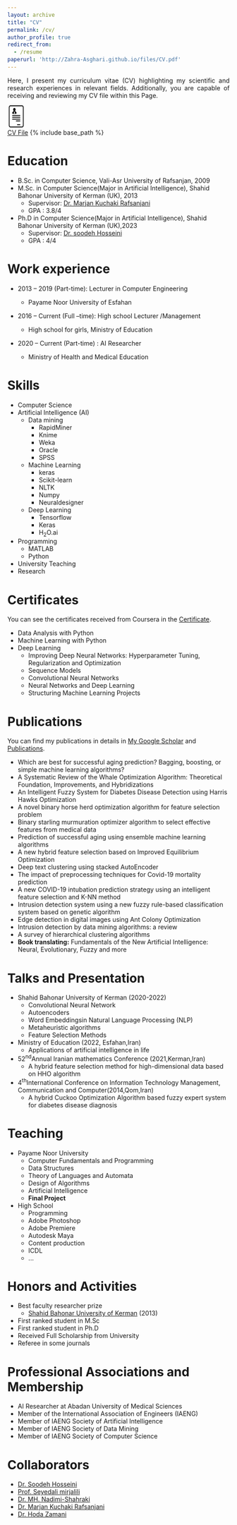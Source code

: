 ```yaml
---
layout: archive
title: "CV"
permalink: /cv/
author_profile: true
redirect_from:
  - /resume
paperurl: 'http://Zahra-Asghari.github.io/files/CV.pdf'
---
```

<p align="justify"> Here, I present my curriculum vitae (CV) highlighting my scientific and research experiences in relevant fields. Additionally, you are capable of receiving and reviewing my CV file within this Page.</p>
  
[<img src='/images/CV.png' width="40" height="50" > <br>CV File](http://Zahra-Asghari.github.io/files/CV.pdf)
{% include base_path %}

Education
======
* B.Sc. in Computer Science, Vali-Asr University of Rafsanjan, 2009
* M.Sc. in Computer Science(Major in Artificial Intelligence), Shahid Bahonar University of Kerman (UK), 2013
    * Supervisor: [Dr. Marjan Kuchaki Rafsanjani](https://scholar.google.com/citations?user=3Q6pFWoAAAAJ&hl=en)
    * GPA : 3.8/4
* Ph.D in Computer Science(Major in Artificial Intelligence), Shahid Bahonar University of Kerman (UK),2023
  * Supervisor: [Dr. soodeh Hosseini](https://scholar.google.com/citations?user=EPVprngAAAAJ&hl=en)
  * GPA : 4/4
    
Work experience
======
* 2013 – 2019 (Part-time): Lecturer in  Computer Engineering
  * Payame Noor University of Esfahan

* 2016 – Current (Full –time): High school  Lecturer /Management 
  * High school for girls, Ministry of Education
    
* 2020 – Current (Part-time) : AI Researcher
  * Ministry of Health and Medical Education  
  
Skills
======
* Computer Science
* Artificial Intelligence (AI)
  * Data mining
    * RapidMiner
    * Knime
    * Weka
    * Oracle
    * SPSS
  * Machine Learning
    * keras
    * Scikit-learn
    * NLTK
    * Numpy
    * Neuraldesigner
  * Deep Learning
    * Tensorflow
    * Keras
    * H<sub>2</sub>O.ai
* Programming
  * MATLAB
  * Python
* University Teaching
* Research
  
Certificates
======
You can see the certificates received from Coursera in the [Certificate](https://zahra-asghari.github.io/Certificates/). 
* Data Analysis with Python
* Machine Learning with Python
* Deep Learning
  * Improving Deep Neural Networks: Hyperparameter Tuning, Regularization and Optimization
  * Sequence Models
  * Convolutional Neural Networks
  * Neural Networks and Deep Learning
  * Structuring Machine Learning Projects

Publications
======
You can find my publications in details in [My Google Scholar](https://scholar.google.com/citations?user=dH-0GtkAAAAJ&hl=en) and [Publications](https://zahra-asghari.github.io/publications/).
* Which are best for successful aging prediction? Bagging, boosting, or simple machine learning algorithms?
* A Systematic Review of the Whale Optimization Algorithm: Theoretical Foundation, Improvements, and Hybridizations
* An Intelligent Fuzzy System for Diabetes Disease Detection using Harris Hawks Optimization
* A novel binary horse herd optimization algorithm for feature selection problem
* Binary starling murmuration optimizer algorithm to select effective features from medical data
* Prediction of successful aging using ensemble machine learning algorithms
* A new hybrid feature selection based on Improved Equilibrium Optimization
* Deep text clustering using stacked AutoEncoder
* The impact of preprocessing techniques for Covid-19 mortality prediction
* A new COVID-19 intubation prediction strategy using an intelligent feature selection and K-NN method
* Intrusion detection system using a new fuzzy rule-based classification system based on genetic algorithm
* Edge detection in digital images using Ant Colony Optimization
* Intrusion detection by data mining algorithms: a review
* A survey of hierarchical clustering algorithms
* **Book translating:** Fundamentals of the New Artificial Intelligence: Neural, Evolutionary, Fuzzy and more
  
Talks and Presentation
======
* Shahid Bahonar University of Kerman (2020-2022)
  * Convolutional Neural Network
  * Autoencoders
  * Word Embeddingsin Natural Language Processing (NLP)
  * Metaheuristic algorithms
  * Feature Selection Methods
* Ministry of Education (2022, Esfahan,Iran)
  * Applications of artificial intelligence in life 
* 52<sup>nd</sup>Annual Iranian mathematics Conference (2021,Kerman,Iran)
  * A hybrid feature selection method for high-dimensional data based on HHO algorithm
* 4<sup>th</sup>International Conference on Information Technology Management, Communication and Computer(2014,Qom,Iran)
  * A hybrid Cuckoo Optimization Algorithm based fuzzy expert system for diabetes disease diagnosis
    
Teaching
======
* Payame Noor University
  * Computer Fundamentals and Programming
  * Data Structures
  * Theory of Languages and Automata
  * Design of Algorithms
  * Artificial Intelligence
  * **Final Project** 
* High School
  * Programming
  * Adobe Photoshop
  * Adobe Premiere
  * Autodesk Maya
  * Content production
  * ICDL
  * ...
  
Honors and Activities 
======
* Best faculty researcher prize  
  * [Shahid Bahonar University of Kerman](https://uk.ac.ir/) (2013)
* First ranked student in M.Sc
* First ranked student in Ph.D
* Received Full Scholarship from University
* Referee in some journals

Professional Associations and Membership
======
* AI Researcher at Abadan University of Medical Sciences
* Member of the International Association of Engineers (IAENG)
* Member of IAENG Society of Artificial Intelligence
* Member of IAENG Society of Data Mining
* Member of IAENG Society of Computer Science
    
Collaborators
======
* [Dr. Soodeh Hosseini](https://scholar.google.com/citations?user=EPVprngAAAAJ&hl=en)
* [Prof. Seyedali mirjalili](https://scholar.google.com/citations?user=TJHmrREAAAAJ&hl=en)
* [Dr. MH. Nadimi-Shahraki](https://scholar.google.com/citations?user=sT0YnDIAAAAJ&hl=en)
* [Dr. Marjan Kuchaki Rafsanjani](https://scholar.google.com/citations?user=3Q6pFWoAAAAJ&hl=en)
* [Dr. Hoda Zamani](https://scholar.google.com/citations?user=bpZOZWsAAAAJ&hl=en)
